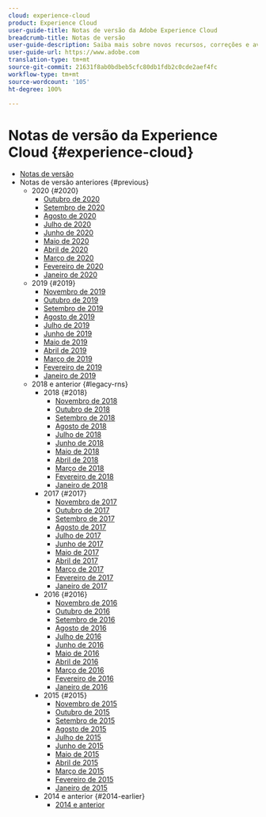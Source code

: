 ```yaml
---
cloud: experience-cloud
product: Experience Cloud
user-guide-title: Notas de versão da Adobe Experience Cloud
breadcrumb-title: Notas de versão
user-guide-description: Saiba mais sobre novos recursos, correções e avisos importantes sobre a Adobe Experience Cloud.
user-guide-url: https://www.adobe.com
translation-type: tm+mt
source-git-commit: 21631f8ab0bdbeb5cfc80db1fdb2c0cde2aef4fc
workflow-type: tm+mt
source-wordcount: '105'
ht-degree: 100%

---
```



# Notas de versão da Experience Cloud {#experience-cloud}

+ [Notas de versão](current.md)
+ Notas de versão anteriores {#previous}
   + 2020 {#2020}
      + [Outubro de 2020](c-legacy-releases/2020/10082020.md)
      + [Setembro de 2020](c-legacy-releases/2020/09102020.md)
      + [Agosto de 2020](c-legacy-releases/2020/08132020.md)
      + [Julho de 2020](c-legacy-releases/2020/07162020.md)
      + [Junho de 2020](c-legacy-releases/2020/06182020.md)
      + [Maio de 2020](c-legacy-releases/2020/05212020.md)
      + [Abril de 2020](c-legacy-releases/2020/04162020.md)
      + [Março de 2020](c-legacy-releases/2020/03122020.md)
      + [Fevereiro de 2020](c-legacy-releases/2020/02202020.md)
      + [Janeiro de 2020](c-legacy-releases/2020/01162020.md)
   + 2019 {#2019}
      + [Novembro de 2019](c-legacy-releases/2019/10312019.md)
      + [Outubro de 2019](c-legacy-releases/2019/10102019.md)
      + [Setembro de 2019](c-legacy-releases/2019/09122019.md)
      + [Agosto de 2019](c-legacy-releases/2019/08082019.md)
      + [Julho de 2019](c-legacy-releases/2019/07182019.md)
      + [Junho de 2019](c-legacy-releases/2019/06132019.md)
      + [Maio de 2019](c-legacy-releases/2019/05092019.md)
      + [Abril de 2019](c-legacy-releases/2019/04112019.md)
      + [Março de 2019](c-legacy-releases/2019/03072019.md)
      + [Fevereiro de 2019](c-legacy-releases/2019/02072019.md)
      + [Janeiro de 2019](c-legacy-releases/2019/01172019.md)
   + 2018 e anterior {#legacy-rns}
      + 2018 {#2018}
         + [Novembro de 2018](c-legacy-releases/2018/11012018.md)
         + [Outubro de 2018](c-legacy-releases/2018/10112018.md)
         + [Setembro de 2018](c-legacy-releases/2018/09132018.md)
         + [Agosto de 2018](c-legacy-releases/2018/08092018.md)
         + [Julho de 2018](c-legacy-releases/2018/07192018.md)
         + [Junho de 2018](c-legacy-releases/2018/06142018.md)
         + [Maio de 2018](c-legacy-releases/2018/05102018.md)
         + [Abril de 2018](c-legacy-releases/2018/04122018.md)
         + [Março de 2018](c-legacy-releases/2018/03082018.md)
         + [Fevereiro de 2018](c-legacy-releases/2018/02082018.md)
         + [Janeiro de 2018](c-legacy-releases/2018/01182018.md)
      + 2017 {#2017}
         + [Novembro de 2017](c-legacy-releases/2017/11092017.md)
         + [Outubro de 2017](c-legacy-releases/2017/10262017.md)
         + [Setembro de 2017](c-legacy-releases/2017/09212017.md)
         + [Agosto de 2017](c-legacy-releases/2017/08172017.md)
         + [Julho de 2017](c-legacy-releases/2017/07202017.md)
         + [Junho de 2017](c-legacy-releases/2017/06082017.md)
         + [Maio de 2017](c-legacy-releases/2017/05182017.md)
         + [Abril de 2017](c-legacy-releases/2017/04202017.md)
         + [Março de 2017](c-legacy-releases/2017/03092017.md)
         + [Fevereiro de 2017](c-legacy-releases/2017/02162017.md)
         + [Janeiro de 2017](c-legacy-releases/2017/01192017.md)
      + 2016 {#2016}
         + [Novembro de 2016](c-legacy-releases/2016/11102016.md)
         + [Outubro de 2016](c-legacy-releases/2016/10202016.md)
         + [Setembro de 2016](c-legacy-releases/2016/09152016.md)
         + [Agosto de 2016](c-legacy-releases/2016/08182016.md)
         + [Julho de 2016](c-legacy-releases/2016/07212016.md)
         + [Junho de 2016](c-legacy-releases/2016/06162016.md)
         + [Maio de 2016](c-legacy-releases/2016/05192016.md)
         + [Abril de 2016](c-legacy-releases/2016/04212016.md)
         + [Março de 2016](c-legacy-releases/2016/03172016.md)
         + [Fevereiro de 2016](c-legacy-releases/2016/02182016.md)
         + [Janeiro de 2016](c-legacy-releases/2016/01212016.md)
      + 2015 {#2015}
         + [Novembro de 2015](c-legacy-releases/2015/11052015.md)
         + [Outubro de 2015](c-legacy-releases/2015/10152015.md)
         + [Setembro de 2015](c-legacy-releases/2015/09172015.md)
         + [Agosto de 2015](c-legacy-releases/2015/08202015.md)
         + [Julho de 2015](c-legacy-releases/2015/07162015.md)
         + [Junho de 2015](c-legacy-releases/2015/06182015.md)
         + [Maio de 2015](c-legacy-releases/2015/05212015.md)
         + [Abril de 2015](c-legacy-releases/2015/04162015.md)
         + [Março de 2015](c-legacy-releases/2015/03192015.md)
         + [Fevereiro de 2015](c-legacy-releases/2015/02192015.md)
         + [Janeiro de 2015](c-legacy-releases/2015/01152015.md)
      + 2014 e anterior {#2014-earlier}
         + [2014 e anterior](c-legacy-releases/2014-earlier.md)
